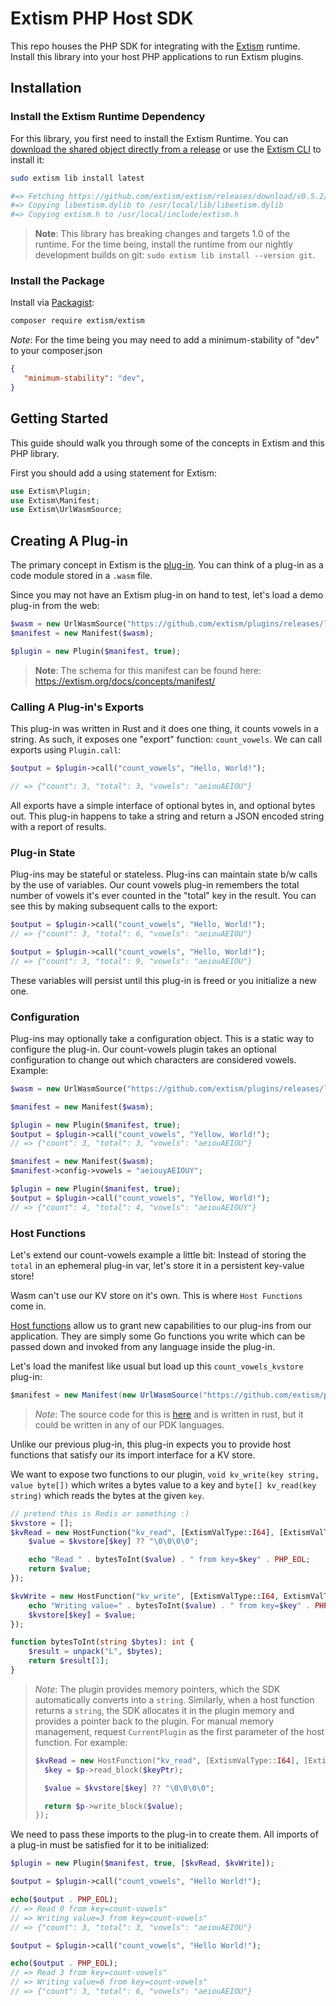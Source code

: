 # Extism PHP Host SDK

This repo houses the PHP SDK for integrating with the [Extism](https://extism.org/) runtime. Install this library into your host PHP applications to run Extism plugins.

## Installation

### Install the Extism Runtime Dependency

For this library, you first need to install the Extism Runtime. You can [download the shared object directly from a release](https://github.com/extism/extism/releases) or use the [Extism CLI](https://github.com/extism/cli) to install it:

```bash
sudo extism lib install latest

#=> Fetching https://github.com/extism/extism/releases/download/v0.5.2/libextism-aarch64-apple-darwin-v0.5.2.tar.gz
#=> Copying libextism.dylib to /usr/local/lib/libextism.dylib
#=> Copying extism.h to /usr/local/include/extism.h
```

> **Note**: This library has breaking changes and targets 1.0 of the runtime. For the time being, install the runtime from our nightly development builds on git: `sudo extism lib install --version git`.

### Install the Package

Install via [Packagist](https://packagist.org/):
```sh
composer require extism/extism
```

*Note*: For the time being you may need to add a minimum-stability of "dev" to your composer.json
```json
{
   "minimum-stability": "dev",
}
```

## Getting Started

This guide should walk you through some of the concepts in Extism and this PHP library.

First you should add a using statement for Extism:

```php
use Extism\Plugin;
use Extism\Manifest;
use Extism\UrlWasmSource;
```

## Creating A Plug-in

The primary concept in Extism is the [plug-in](https://extism.org/docs/concepts/plug-in). You can think of a plug-in as a code module stored in a `.wasm` file.

Since you may not have an Extism plug-in on hand to test, let's load a demo plug-in from the web:

```php
$wasm = new UrlWasmSource("https://github.com/extism/plugins/releases/latest/download/count_vowels.wasm");
$manifest = new Manifest($wasm);

$plugin = new Plugin($manifest, true);
```

> **Note**: The schema for this manifest can be found here: https://extism.org/docs/concepts/manifest/

### Calling A Plug-in's Exports

This plug-in was written in Rust and it does one thing, it counts vowels in a string. As such, it exposes one "export" function: `count_vowels`. We can call exports using `Plugin.call`:

```php
$output = $plugin->call("count_vowels", "Hello, World!");

// => {"count": 3, "total": 3, "vowels": "aeiouAEIOU"}
```

All exports have a simple interface of optional bytes in, and optional bytes out. This plug-in happens to take a string and return a JSON encoded string with a report of results.

### Plug-in State

Plug-ins may be stateful or stateless. Plug-ins can maintain state b/w calls by the use of variables. Our count vowels plug-in remembers the total number of vowels it's ever counted in the "total" key in the result. You can see this by making subsequent calls to the export:

```php
$output = $plugin->call("count_vowels", "Hello, World!");
// => {"count": 3, "total": 6, "vowels": "aeiouAEIOU"}

$output = $plugin->call("count_vowels", "Hello, World!");
// => {"count": 3, "total": 9, "vowels": "aeiouAEIOU"}
```

These variables will persist until this plug-in is freed or you initialize a new one.

### Configuration

Plug-ins may optionally take a configuration object. This is a static way to configure the plug-in. Our count-vowels plugin takes an optional configuration to change out which characters are considered vowels. Example:

```php
$wasm = new UrlWasmSource("https://github.com/extism/plugins/releases/latest/download/count_vowels.wasm");

$manifest = new Manifest($wasm);

$plugin = new Plugin($manifest, true);
$output = $plugin->call("count_vowels", "Yellow, World!");
// => {"count": 3, "total": 3, "vowels": "aeiouAEIOU"}

$manifest = new Manifest($wasm);
$manifest->config->vowels = "aeiouyAEIOUY";

$plugin = new Plugin($manifest, true);
$output = $plugin->call("count_vowels", "Yellow, World!");
// => {"count": 4, "total": 4, "vowels": "aeiouAEIOUY"}
```

### Host Functions

Let's extend our count-vowels example a little bit: Instead of storing the `total` in an ephemeral plug-in var, let's store it in a persistent key-value store!

Wasm can't use our KV store on it's own. This is where `Host Functions` come in.

[Host functions](https://extism.org/docs/concepts/host-functions) allow us to grant new capabilities to our plug-ins from our application. They are simply some Go functions you write which can be passed down and invoked from any language inside the plug-in.

Let's load the manifest like usual but load up this `count_vowels_kvstore` plug-in:

```csharp
$manifest = new Manifest(new UrlWasmSource("https://github.com/extism/plugins/releases/latest/download/count_vowels_kvstore.wasm"));
```

> *Note*: The source code for this is [here](https://github.com/extism/plugins/blob/main/count_vowels_kvstore/src/lib.rs) and is written in rust, but it could be written in any of our PDK languages.

Unlike our previous plug-in, this plug-in expects you to provide host functions that satisfy our its import interface for a KV store.

We want to expose two functions to our plugin, `void kv_write(key string, value byte[])` which writes a bytes value to a key and `byte[] kv_read(key string)` which reads the bytes at the given `key`.

```php
// pretend this is Redis or something :)
$kvstore = [];
$kvRead = new HostFunction("kv_read", [ExtismValType::I64], [ExtismValType::I64], function (string $key) use (&$kvstore) {
    $value = $kvstore[$key] ?? "\0\0\0\0";

    echo "Read " . bytesToInt($value) . " from key=$key" . PHP_EOL;
    return $value;
});

$kvWrite = new HostFunction("kv_write", [ExtismValType::I64, ExtismValType::I64], [], function (string $key, string $value) use (&$kvstore) {
    echo "Writing value=" . bytesToInt($value) . " from key=$key" . PHP_EOL;
    $kvstore[$key] = $value;
});

function bytesToInt(string $bytes): int {
    $result = unpack("L", $bytes);
    return $result[1];
}
```

> *Note*: The plugin provides memory pointers, which the SDK automatically converts into a `string`. Similarly, when a host function returns a `string`, the SDK allocates it in the plugin memory and provides a pointer back to the plugin. For manual memory management, request `CurrentPlugin` as the first parameter of the host function. For example:
>
> ```php
> $kvRead = new HostFunction("kv_read", [ExtismValType::I64], [ExtismValType::I64], function (CurrentPlugin $p, int $keyPtr) use ($kvstore) {
>   $key = $p->read_block($keyPtr);
> 
>   $value = $kvstore[$key] ?? "\0\0\0\0";
> 
>   return $p->write_block($value);
> });
> ```

We need to pass these imports to the plug-in to create them. All imports of a plug-in must be satisfied for it to be initialized:

```php
$plugin = new Plugin($manifest, true, [$kvRead, $kvWrite]);

$output = $plugin->call("count_vowels", "Hello World!");

echo($output . PHP_EOL);
// => Read 0 from key=count-vowels"
// => Writing value=3 from key=count-vowels"
// => {"count": 3, "total": 3, "vowels": "aeiouAEIOU"}

$output = $plugin->call("count_vowels", "Hello World!");

echo($output . PHP_EOL);
// => Read 3 from key=count-vowels"
// => Writing value=6 from key=count-vowels"
// => {"count": 3, "total": 6, "vowels": "aeiouAEIOU"}
```